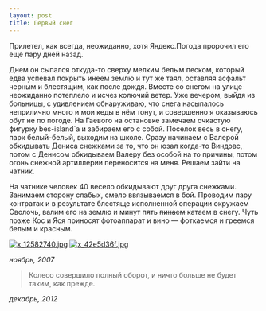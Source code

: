 ```yaml
---
layout: post
title: Первый снег
---
```


Прилетел, как всегда, неожиданно, хотя Яндекс.Погода пророчил его еще пару дней назад.

Днем он сыпался откуда-то сверху мелким белым песком, который едва успевал покрыть инеем землю и тут же таял, оставляя асфальт черным и блестящим, как после дождя. Вместе со снегом на улице неожиданно потеплело и исчез колючий ветер. Уже вечером, выйдя из больницы, с удивлением обнаруживаю, что снега насыпалось неприлично много и мои кеды в нём тонут, и совершенно я оказываюсь обут не по погоде. На Гаевого на остановке замечаем очкастую фигурку bes-island`a и забираем его с собой. Поселок весь в снегу, парк белый-белый, выходим на школе. Сразу начинаем с Валерой обкидывать Дениса снежками за то, что он юзал когда-то Виндовс, потом с Денисом обкидываем Валеру без особой на то причины, потом огонь снежной артиллерии переносится на меня. Решаем зайти на чатник.

На чатнике человек 40 весело обкидывают друг друга снежками. Занимаем сторону слабых, смело ввязываемся в бой. Проводим пару контратак и в результате блестяще исполненной операции окружаем Сволочь, валим его на землю и минут пять <s>пинаем</s> катаем в снегу. Чуть позже Кос и Яся приносят фотоаппарат и вино — фоткаемся и греемся белым и красным.

<a href="http://pic.lg.ua/s/Urwu0"><img src="http://pic.lg.ua/x/1/252d5f/sm_9e56c216.jpg" alt="x_12582740.jpg"></a>
<a href="http://pic.lg.ua/s/uGsNJ"><img src="http://pic.lg.ua/x/1/65b9c5/sm_306a0706.jpg" alt="x_42e5d36f.jpg"></a>

*ноябрь, 2007*

> Колесо совершило полный оборот, и ничто больше не будет таким, как прежде.

*декабрь, 2012*
